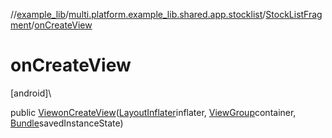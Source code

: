 //[example_lib](../../../index.md)/[multi.platform.example_lib.shared.app.stocklist](../index.md)/[StockListFragment](index.md)/[onCreateView](on-create-view.md)

# onCreateView

[android]\

public [View](https://developer.android.com/reference/kotlin/android/view/View.html)[onCreateView](on-create-view.md)([LayoutInflater](https://developer.android.com/reference/kotlin/android/view/LayoutInflater.html)inflater, [ViewGroup](https://developer.android.com/reference/kotlin/android/view/ViewGroup.html)container, [Bundle](https://developer.android.com/reference/kotlin/android/os/Bundle.html)savedInstanceState)
